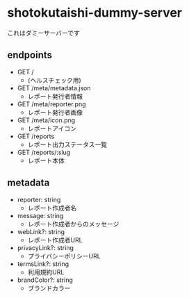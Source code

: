 # shotokutaishi-dummy-server
これはダミーサーバーです

## endpoints
- GET /
  - (ヘルスチェック用)
- GET /meta/metadata.json
  - レポート発行者情報
- GET /meta/reporter.png
  - レポート発行者画像
- GET /meta/icon.png
  - レポートアイコン
- GET /reports
  - レポート出力ステータス一覧
- GET /reports/:slug
  - レポート本体

## metadata
- reporter: string
  - レポート作成者名
- message: string
  - レポート作成者からのメッセージ
- webLink?: string
  - レポート作成者URL
- privacyLink?: string
  - プライバシーポリシーURL
- termsLink?: string
  - 利用規約URL
- brandColor?: string
  - ブランドカラー
